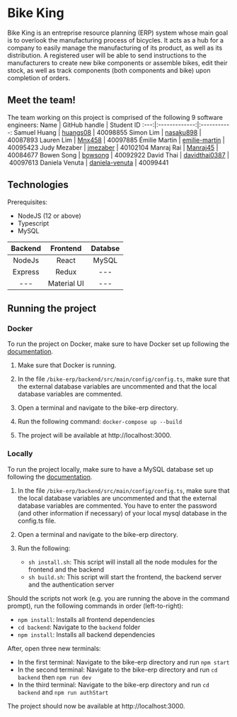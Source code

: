 # Bike King

Bike King is an entreprise resource planning (ERP) system whose main goal is to overlook the manufacturing process of bicycles. It acts as a hub for a company to easily manage the manufacturing of its product, as well as its distribution. A registered user will be able to send instructions to the manufacturers to create new bike components or assemble bikes, edit their stock, as well as track components (both components and bike) upon completion of orders.

## Meet the team!

The team working on this project is comprised of the following 9 software engineers:
Name | GitHub handle | Student ID
:---:|:-------------:|:-----------:
Samuel Huang | [huangs08](https://github.com/huangs08) | 40098855
Simon Lim | [nasaku898](https://github.com/nasaku898) | 40087893
Lauren Lim | [Mnx458](https://github.com/Mnx458) | 40097885
Émilie Martin | [emilie-martin](https://github.com/emilie-martin) | 40095423
Judy Mezaber | [jmezaber](https://github.com/jmezaber) | 40102104
Manraj Rai | [Manraj45](https://github.com/Manraj45) | 40084677
Bowen Song | [bowsong](https://github.com/bowsong) | 40092922
David Thai | [davidthai0387](https://github.com/davidthai0387) | 40097613
Daniela Venuta | [daniela-venuta](https://github.com/daniela-venuta) | 40099441

## Technologies

Prerequisites:

- NodeJS (12 or above)
- Typescript
- MySQL

| Backend |  Frontend   | Databse |
| :-----: | :---------: | :-----: |
| NodeJs  |    React    |  MySQL  |
| Express |    Redux    |   ---   |
|   ---   | Material UI |   ---   |

## Running the project

### Docker

To run the project on Docker, make sure to have Docker set up following the [documentation](https://github.com/nasaku898/soen390-team08/wiki/Setting-up-Docker).

1. Make sure that Docker is running.

2. In the file `/bike-erp/backend/src/main/config/config.ts`, make sure that the external database variables are uncommented and that the local database variables are commented.

3. Open a terminal and navigate to the bike-erp directory.

4. Run the following command: `docker-compose up --build`

5. The project will be available at http://localhost:3000.

### Locally

To run the project locally, make sure to have a MySQL database set up following the [documentation](https://github.com/nasaku898/soen390-team08/wiki/Setting-up-MySql).

1. In the file `/bike-erp/backend/src/main/config/config.ts`, make sure that the local database variables are uncommented and that the external database variables are commented. You have to enter the password (and other information if necessary) of your local mysql database in the config.ts file.

2. Open a terminal and navigate to the bike-erp directory.

3. Run the following:
   - `sh install.sh`: This script will install all the node modules for the frontend and the backend
   - `sh build.sh`: This script will start the frontend, the backend server and the authentication server

Should the scripts not work (e.g. you are running the above in the command prompt), run the following commands in order (left-to-right):

- `npm install`: Installs all frontend dependencies
- `cd backend`: Navigate to the `backend` folder
- `npm install`: Installs all backend dependencies

After, open three new terminals:

- In the first terminal: Navigate to the bike-erp directory and run `npm start`
- In the second terminal: Navigate to the bike-erp directory and run `cd backend` then `npm run dev`
- In the third terminal: Navigate to the bike-erp directory and run `cd backend` and `npm run authStart`

The project should now be available at http://localhost:3000.
